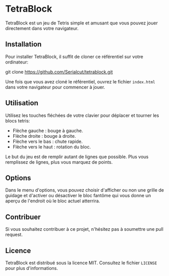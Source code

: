 # TetraBlock

TetraBlock est un jeu de Tetris simple et amusant que vous pouvez jouer directement dans votre navigateur.

## Installation

Pour installer TetraBlock, il suffit de cloner ce référentiel sur votre ordinateur:

git clone https://github.com/Serialcut/tetrablock.git

Une fois que vous avez cloné le référentiel, ouvrez le fichier `index.html` dans votre navigateur pour commencer à jouer.

## Utilisation

Utilisez les touches fléchées de votre clavier pour déplacer et tourner les blocs tetris:

- Flèche gauche : bouge à gauche.
- Flèche droite : bouge à droite.
- Flèche vers le bas : chute rapide.
- Flèche vers le haut : rotation du bloc.

Le but du jeu est de remplir autant de lignes que possible. Plus vous remplissez de lignes, plus vous marquez de points.

## Options

Dans le menu d'options, vous pouvez choisir d'afficher ou non une grille de guidage et d'activer ou désactiver le bloc fantôme qui vous donne un aperçu de l'endroit où le bloc actuel atterrira.

## Contribuer

Si vous souhaitez contribuer à ce projet, n'hésitez pas à soumettre une pull request. 

## Licence

TetraBlock est distribué sous la licence MIT. Consultez le fichier `LICENSE` pour plus d'informations.
